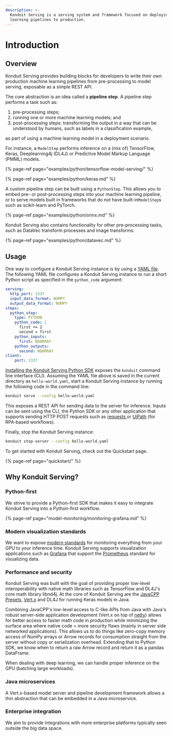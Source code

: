 ```yaml
---
description: >-
  Konduit Serving is a serving system and framework focused on deploying machine
  learning pipelines to production.
---
```


# Introduction

## Overview

Konduit Serving provides building blocks for developers to write their own production machine learning pipelines from pre-processing to model serving, exposable as a simple REST API.

The core abstraction is an idea called a **pipeline step**. A pipeline step performs a task such as:

1. pre-processing steps;
2. running one or more machine learning models; and
3. post-processing steps: transforming the output in a way that can be understood by humans, such as labels in a classification example,

as part of using a machine learning model in a deployment scenario.

For instance, a `ModelStep` performs inference on a \(mix of\) TensorFlow, Keras, Deeplearning4j \(DL4J\) or Predictive Model Markup Language \(PMML\) models.

{% page-ref page="examples/python/tensorflow-model-serving/" %}

{% page-ref page="examples/python/keras.md" %}

A custom pipeline step can be built using a `PythonStep`. This allows you to embed pre- or post-processing steps into your machine learning pipeline, or to serve models built in frameworks that do not have built-in`ModelStep`s such as scikit-learn and PyTorch.

{% page-ref page="examples/python/onnx.md" %}

Konduit Serving also contains functionality for other pre-processing tasks, such as DataVec transform processes and image transforms.

{% page-ref page="examples/python/datavec.md" %}

## Usage

One way to configure a Konduit Serving instance is by using a [YAML file](yaml-configurations.md). The following YAML file configures a Konduit Serving instance to run a short Python script as specified in the `python_code` argument:

```yaml
serving:
  http_port: 1337
  input_data_format: NUMPY
  output_data_format: NUMPY
steps:
  python_step:
    type: PYTHON
    python_code: |
      first += 2
      second = first
    python_inputs:
      first: NDARRAY
    python_outputs:
      second: NDARRAY
client:
    port: 1337
```

[Installing the Konduit Serving Python SDK](installation.md) exposes the `konduit` command line interface \(CLI\). Assuming the YAML file above is saved in the current directory as `hello-world.yaml`, start a Konduit Serving instance by running the following code in the command line:

```bash
konduit serve --config hello-world.yaml
```

This exposes a REST API for sending data to the server for inference. Inputs can be sent using the CLI, the Python SDK or any other application that supports sending HTTP POST requests such as [requests ](https://requests.readthedocs.io/en/master/)or [UiPath](https://docs.uipath.com/activities/docs/http-client) \(for RPA-based workflows\).

Finally, stop the Konduit Serving instance:

```bash
konduit stop-server --config hello-world.yaml
```

To get started with Konduit Serving, check out the Quickstart page.

{% page-ref page="quickstart/" %}

## Why Konduit Serving?

### Python-first

We strive to provide a Python-first SDK that makes it easy to integrate Konduit Serving into a Python-first workflow.

{% page-ref page="model-monitoring/monitoring-grafana.md" %}

### Modern visualization standards

We want to expose [modern standards](http://prometheus.io/) for monitoring everything from your GPU to your inference time. Konduit Serving supports visualization applications such as [Grafana](http://grafana.com) that support the [Prometheus](https://prometheus.io/) standard for visualizing data.

### Performance and security

Konduit Serving was built with the goal of providing proper low-level interoperability with native math libraries such as TensorFlow and DL4J's core math library libnd4j. At the core of Konduit Serving are the [JavaCPP Presets](https://github.com/bytedeco/javacpp-presets), [Vert.x](http://vertx.io) and DL4J for running Keras models in Java.

Combining JavaCPP's low-level access to C-like APIs from Java with Java's robust server-side application development \(Vert.x on top of [netty](http://netty.io/)\) allows for better access to faster math code in production while minimizing the surface area where native code = more security flaws \(mainly in server side networked applications\). This allows us to do things like zero-copy memory access of NumPy arrays or Arrow records for consumption straight from the server without copy or serialization overhead. Extending that to Python SDK, we know when to return a raw Arrow record and return it as a pandas DataFrame.

When dealing with deep learning, we can handle proper inference on the GPU \(batching large workloads\).

### Java microservices

A Vert.x-based model server and pipeline development framework allows a thin abstraction that can be embedded in a Java microservice.

### Enterprise integration

We aim to provide integrations with more enterprise platforms typically seen outside the big data space.

